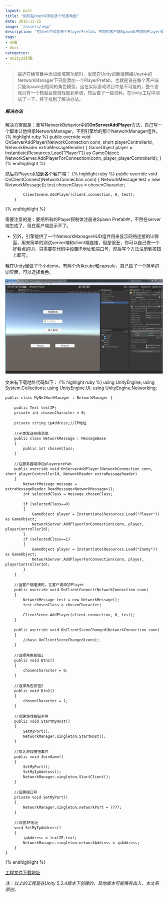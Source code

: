 ```yaml
---
layout: post
title: "如何在Unet中添加多个玩家角色"
date: 2016-11-25
image: '/assets/img/'
description: '在Unet中添加多个PlayerPrefab，不同的客户端Spawn出不同的Player模型.'
tags:
- 网络
- Unet
categories:
- Unity3d引擎
---
```


> 最近在给项目中添加局域网功能时，发现在Unity的新版网络Unet中的NetworkManager下只能添加一个PlayerPrefab，也就是说在每个客户端只能Spawn出相同的角色模型，这在实际游戏项目中是不可能的，整个游戏只有一个模型会使游戏感到单调，然后查了一些资料，在Unity工程中测试了一下，终于找到了解决办法。

##### 解决办法
解决方案就是：重写NetworkBehavior中的**OnServerAddPlayer**方法，自己写一个脚本让他继承NetworkManager，不用引擎给的那个NetworkManager组件。
{% highlight ruby %}
     public override void OnServerAddPlayer(NetworkConnection conn, short playerControllerId, NetworkReader extraMessageReader)
     	{
			GameObject player = Instantiate(Resources.Load("Player1")) as GameObject;
        	NetworkServer.AddPlayerForConnection(conn, player, playerControllerId);
		}
{% endhighlight %}

然后将Player添加到各个客户端：
{% highlight ruby %}
	 public override void OnClientConnect(NetworkConnection conn)
    	{
        	NetworkMessage test = new NetworkMessage();
        	test.chosenClass = chosenCharacter;

        	ClientScene.AddPlayer(client.connection, 0, test);
    	}
{% endhighlight %}

需要注意的是：要把所有的Player预制体注册进Spawn Prefab中，不然在server端生成了，但在客户端显示不了。

* 另外，引擎提供了一个NetworkManagerHUD组件用来显示网络连接的UI界面，用来简单的测试server端和client端连接，但是很丑，你可以自己做一个好看点的UI，只需要在代码中设置IP地址和端口号，然后写个方法注册到按钮上即可。

我在Unity里做了个小demo，有两个角色cube和capsule，自己做了一个简单的UI界面，可以选择角色。

![img](/assets/img/Unet/Unet-Addplayer.png)

文末有下载地址代码如下：
{% highlight ruby %}
	using UnityEngine;
	using System.Collections;
	using UnityEngine.UI;
	using UnityEngine.Networking;

	public class MyNetWorkManager : NetworkManager {

	    public Text textIP;
	    private int chosenCharacter = 0;
	
	    private string ipAddress;//IP地址
	
	    //子类发送网络消息
	    public class NetworkMessage : MessageBase
	    {
	        public int chosenClass;
	    }
	
	    //在服务器端添加playerprefab
	    public override void OnServerAddPlayer(NetworkConnection conn, short playerControllerId, NetworkReader extraMessageReader)
	    {
	        NetworkMessage message = extraMessageReader.ReadMessage<NetworkMessage>();
	        int selectedClass = message.chosenClass;
	
	        if (selectedClass==0)
	        {
	            GameObject player = Instantiate(Resources.Load("Player")) as GameObject;
	            NetworkServer.AddPlayerForConnection(conn, player, playerControllerId);
	        }
	        if (selectedClass==1)
	        {
	            GameObject player = Instantiate(Resources.Load("Enemy")) as GameObject;
	            NetworkServer.AddPlayerForConnection(conn, player, playerControllerId);
	        }
	    }
	
	    //当客户端连接时，在客户端添加Player
	    public override void OnClientConnect(NetworkConnection conn)
	    {
	        NetworkMessage test = new NetworkMessage();
	        test.chosenClass = chosenCharacter;
	
	        ClientScene.AddPlayer(client.connection, 0, test);
	    }
	
	    public override void OnClientSceneChanged(NetworkConnection conn)
	    {
	        //base.OnClientSceneChanged(conn);
	    }
	
	    //选择角色按钮1
	    public void Btn1()
	    {
	        chosenCharacter = 0;
	    }
	
	    //选择角色按钮2
	    public void Btn2()
	    {
	        chosenCharacter = 1;
	    }
	
	    //创建游戏按钮事件
	    public void StartMyHost()
	    {
	        SetMyPort();
	        NetworkManager.singleton.StartHost();
	    }
	
	    //加入游戏按钮事件
	    public void JoinGame()
	    {
	        SetMyPort();
	        SetMyIpAddress();
	        NetworkManager.singleton.StartClient();
	    }
	
	    //设置端口号
	    private void SetMyPort()
	    {
	        NetworkManager.singleton.networkPort = 7777;
	    }
	
	    //设置IP地址
	    void SetMyIpAddress()
	    {
	        ipAddress = textIP.text;
	        NetworkManager.singleton.networkAddress = ipAddress;
	    }
	}
{% endhighlight %}

[工程文件下载地址](https://github.com/BruceQi93/Unity_UnetTest)

*注：以上的工程是在Unity 5.3.4版本下创建的，其他版本可能略有出入，本文系原创。*
